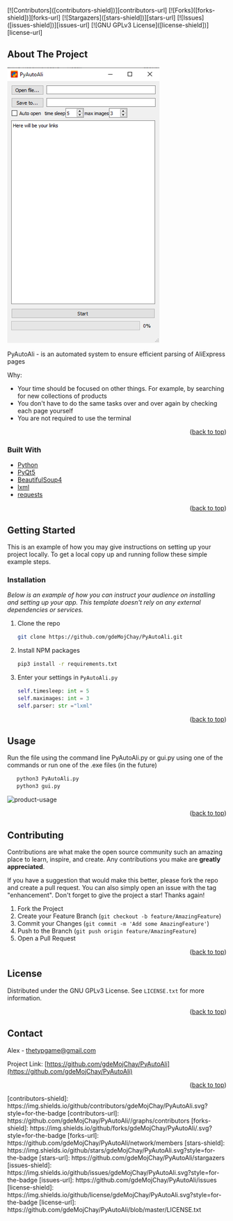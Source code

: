 
<div id="top"></div>
[![Contributors]([contributors-shield])][contributors-url]
[![Forks]([forks-shield])][forks-url]
[![Stargazers]([stars-shield])][stars-url]
[![Issues]([issues-shield])][issues-url]
[![GNU GPLv3 License]([license-shield])][license-url]

## About The Project

![product-screenshot](media/product-screenshot.png)

PyAutoAli - is an automated system to ensure efficient parsing of AliExpress pages

Why:
* Your time should be focused on other things. For example, by searching for new collections of products
* You don't have to do the same tasks over and over again by checking each page yourself
* You are not required to use the terminal

<p align="right">(<a href="#top">back to top</a>)</p>



### Built With

* [Python](https://www.python.org/)
* [PyQt5](https://pypi.org/project/PyQt5/)
* [BeautifulSoup4](https://pypi.org/project/beautifulsoup4/)
* [lxml](https://pypi.org/project/lxml/)
* [requests](https://pypi.org/project/requests/)

<p align="right">(<a href="#top">back to top</a>)</p>



<!-- GETTING STARTED -->
## Getting Started

This is an example of how you may give instructions on setting up your project locally.
To get a local copy up and running follow these simple example steps.

### Installation

_Below is an example of how you can instruct your audience on installing and setting up your app. This template doesn't rely on any external dependencies or services._

1. Clone the repo
   ```sh
   git clone https://github.com/gdeMojChay/PyAutoAli.git
   ```
2. Install NPM packages
   ```sh
   pip3 install -r requirements.txt
   ```
3. Enter your settings in `PyAutoAli.py`
   ```py
   self.timesleep: int = 5
   self.maximages: int = 3
   self.parser: str ="lxml"
   ```

<p align="right">(<a href="#top">back to top</a>)</p>



<!-- USAGE EXAMPLES -->
## Usage

Run the file using the command line PyAutoAli.py or gui.py using one of the commands or run one of the .exe files (in the future)
```sh
   python3 PyAutoAli.py
   python3 gui.py
   ```
![product-usage](media/product-usage.gif)
<p align="right">(<a href="#top">back to top</a>)</p>

<!-- CONTRIBUTING -->
## Contributing

Contributions are what make the open source community such an amazing place to learn, inspire, and create. Any contributions you make are **greatly appreciated**.

If you have a suggestion that would make this better, please fork the repo and create a pull request. You can also simply open an issue with the tag "enhancement".
Don't forget to give the project a star! Thanks again!

1. Fork the Project
2. Create your Feature Branch (`git checkout -b feature/AmazingFeature`)
3. Commit your Changes (`git commit -m 'Add some AmazingFeature'`)
4. Push to the Branch (`git push origin feature/AmazingFeature`)
5. Open a Pull Request

<p align="right">(<a href="#top">back to top</a>)</p>



<!-- LICENSE -->
## License

Distributed under the GNU GPLv3 License. See `LICENSE.txt` for more information.

<p align="right">(<a href="#top">back to top</a>)</p>



<!-- CONTACT -->
## Contact

Alex - thetypgame@gmail.com

Project Link: [https://github.com/gdeMojChay/PyAutoAli](https://github.com/gdeMojChay/PyAutoAli)

<p align="right">(<a href="#top">back to top</a>)</p>
[contributors-shield]: https://img.shields.io/github/contributors/gdeMojChay/PyAutoAli.svg?style=for-the-badge
[contributors-url]: https://github.com/gdeMojChay/PyAutoAli//graphs/contributors
[forks-shield]: https://img.shields.io/github/forks/gdeMojChay/PyAutoAli/.svg?style=for-the-badge
[forks-url]: https://github.com/gdeMojChay/PyAutoAli/network/members
[stars-shield]: https://img.shields.io/github/stars/gdeMojChay/PyAutoAli.svg?style=for-the-badge
[stars-url]: https://github.com/gdeMojChay/PyAutoAli/stargazers
[issues-shield]: https://img.shields.io/github/issues/gdeMojChay/PyAutoAli.svg?style=for-the-badge
[issues-url]: https://github.com/gdeMojChay/PyAutoAli/issues
[license-shield]: https://img.shields.io/github/license/gdeMojChay/PyAutoAli.svg?style=for-the-badge
[license-url]: https://github.com/gdeMojChay/PyAutoAli/blob/master/LICENSE.txt
